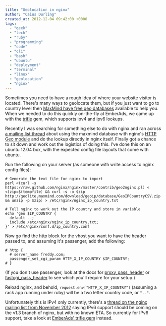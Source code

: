 ```yaml
---
title: "Geolocation in nginx"
author: "Caius Durling"
created_at: 2012-12-04 09:42:00 +0000
tags:
  - "geek"
  - "tech"
  - "ruby"
  - "programming"
  - "code"
  - "cli"
  - "bash"
  - "ubuntu"
  - "deployment"
  - "terminal"
  - "linux"
  - "geolocation"
  - "nginx"
---
```


Sometimes you need to have a rough idea of where your website visitor is located. There's many ways to geolocate them, but if you just want to go to country level then [MaxMind have free geo databases](http://dev.maxmind.com/geoip/geolite) available to help you. When we needed to do this quickly on-the-fly at EmberAds, we came up with the [trifle][] gem, which supports ipv4 and ipv6 lookups.

[trifle]: https://github.com/emberads/trifle#readme

Recently I was searching for something else to do with nginx and ran across [a mailing list thread][mlthread] about using the maxmind database with nginx's [HTTP Geo module](http://wiki.nginx.org/NginxHttpGeoModule) and do the lookup directly in nginx itself. Finally got a chance to sit down and work out the logistics of doing this. I've done this on an ubuntu 12.04 box, with the expected config file layouts that come with ubuntu.

[mlthread]: http://www.ruby-forum.com/topic/125810

Run the following on your server (as someone with write access to nginx config files):

    # Generate the text file for nginx to import
    perl <(curl -s https://raw.github.com/nginx/nginx/master/contrib/geo2nginx.pl) < <(zip=$(tempfile) && curl -s -o $zip http://geolite.maxmind.com/download/geoip/database/GeoIPCountryCSV.zip && unzip -p $zip) > /etc/nginx/nginx_ip_country.txt

    # Tell nginx to work out the IP country and store in variable
    echo 'geo $IP_COUNTRY {
      default --;
      include /etc/nginx/nginx_ip_country.txt;
    }' > /etc/nginx/conf.d/ip_country.conf

Now go find the http block for the vhost you want to have the header passed to, and assuming it's passenger, add the following:

    # http {
      # server_name freddy.com;
      passenger_set_cgi_param HTTP_X_IP_COUNTRY $IP_COUNTRY;
    # }

(If you don't use passenger, look at the docs for [proxy\_pass\_header](http://wiki.nginx.org/HttpProxyModule#proxy_pass_header) or [fastcgi\_pass\_header](http://wiki.nginx.org/HttpFastcgiModule#fastcgi_pass_header) to see which you'll require for your setup.)

Reload nginx, and behold, `request.env["HTTP_X_IP_COUNTRY"]` (assuming a rack app running under ruby) will be a two letter country code, or `"--"`.

Unfortunately this is IPv4 only currently, there's a [thread on the nginx mailing list from November 2012](http://forum.nginx.org/read.php?29,232648) saying IPv6 support should be coming on the v1.3 branch of nginx, but with no known ETA. So currently for IPv6 support, take a look at [EmberAds' trifle gem][trifle] instead.

